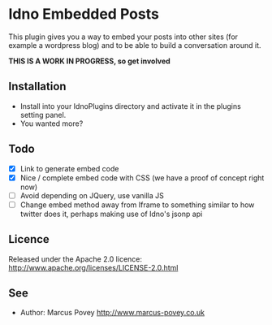 Idno Embedded Posts
===================

This plugin gives you a way to embed your posts into other sites (for example a wordpress blog) and to be able to build a conversation around it.

**THIS IS A WORK IN PROGRESS, so get involved**

Installation
------------

 * Install into your IdnoPlugins directory and activate it in the plugins setting panel.
 * You wanted more?

Todo
----
* [X] Link to generate embed code
* [X] Nice / complete embed code with CSS (we have a proof of concept right now)
* [ ] Avoid depending on JQuery, use vanilla JS
* [ ] Change embed method away from Iframe to something similar to how twitter does it, perhaps making use of Idno's jsonp api

Licence
-------

Released under the Apache 2.0 licence: http://www.apache.org/licenses/LICENSE-2.0.html

See
---
 * Author: Marcus Povey <http://www.marcus-povey.co.uk> 


